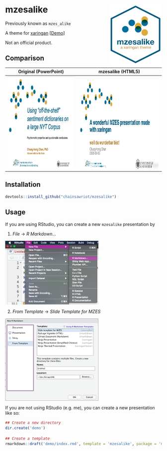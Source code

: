 # mzesalike <img src="man/figures/logo.png" align="right" height="200" />

Previously known as `mzes_alike`

A theme for [xaringan](https://cran.r-project.org/web/packages/xaringan/index.html) [[Demo](https://chainsawriot.github.io/mzesalike/)]

Not an official product.

## Comparison

Original (PowerPoint)             |  mzesalike (HTML5)
:-------------------------:|:-------------------------:
<img src = "man/figures/originalmzes.png" height = "300">  |  <img src = "man/figures/mzesalike.png" height = "300">

## Installation

```r
devtools::install_github("chainsawriot/mzesalike")
```

## Usage

If you are using RStudio, you can create a new `mzesalike` presentation by

1. *File* -> *R Markdown...*

<img src = "man/figures/rstudio1.png" width = "300" align = "center">

2. *From Template* -> *Slide Template for MZES*

<img src = "man/figures/rstudio2.png" width = "300" align = "center">

If you are not using RStudio (e.g. me), you can create a new presentation like so:

```r
## Create a new directory
dir.create('demo')

## Create a template
rmarkdown::draft('demo/index.rmd', template = 'mzesalike', package = 'mzesalike', edit = FALSE)
```

